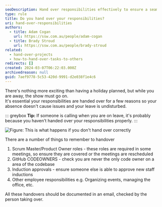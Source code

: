 ```yaml
---
seoDescription: Hand over responsibilities effectively to ensure a seamless transition and minimize disruptions during your absence.
type: rule
title: Do you hand over your responsibilities?
uri: hand-over-responsibilities
authors:
  - title: Adam Cogan
    url: https://ssw.com.au/people/adam-cogan
  - title: Brady Stroud
    url: https://ssw.com.au/people/brady-stroud
related:
  - hand-over-projects
  - how-to-hand-over-tasks-to-others
redirects: []
created: 2024-03-07T06:22:03.000Z
archivedreason: null
guid: 7aef9778-5c53-420d-9991-d2e038f1e4c6
---
```


There's nothing more exciting than having a holiday planned, but while you are away, the show must go on.  
It's essential your responsibilities are handed over for a few reasons so your absence doesn't cause issues and your leave is undisturbed.

::: greybox
**Tip:** If someone is calling when you are on leave, it's probably because you haven't handed over your responsibilities properly.
:::

<!--endintro-->

![Figure: This is what happens if you don't hand over correctly](angry-dev-beach-red.png)

There are a number of things to remember to handover

1. Scrum Master/Product Owner roles - these roles are required in some meetings, so ensure they are covered or the meetings are rescheduled
2. GitHub CODEOWNERS - check you are never the only code owner on a area of the codebase
3. Induction approvals - ensure someone else is able to approve new staff inductions
4. Other employee responsibilities e.g. Organizing events, managing the office, etc.

All these handovers should be documented in an email, checked by the person taking over.
